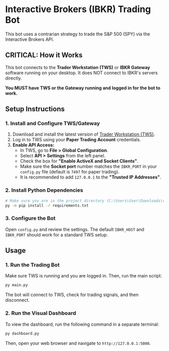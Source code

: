 # Interactive Brokers (IBKR) Trading Bot

This bot uses a contrarian strategy to trade the S&P 500 (SPY) via the Interactive Brokers API.

## CRITICAL: How it Works

This bot connects to the **Trader Workstation (TWS)** or **IBKR Gateway** software running on your desktop. It does NOT connect to IBKR's servers directly.

**You MUST have TWS or the Gateway running and logged in for the bot to work.**

## Setup Instructions

### 1. Install and Configure TWS/Gateway

1.  Download and install the latest version of [Trader Workstation (TWS)](https://www.interactivebrokers.com/en/trading/tws.php).
2.  Log in to TWS using your **Paper Trading Account** credentials.
3.  **Enable API Access:**
    *   In TWS, go to **File > Global Configuration**.
    *   Select **API > Settings** from the left panel.
    *   Check the box for **"Enable ActiveX and Socket Clients"**.
    *   Make sure the **Socket port** number matches the `IBKR_PORT` in your `config.py` file (default is `7497` for paper trading).
    *   It is recommended to add `127.0.0.1` to the **"Trusted IP Addresses"**.

### 2. Install Python Dependencies

```bash
# Make sure you are in the project directory (C:\Users\User\Downloads\cont2)
py -m pip install -r requirements.txt
```

### 3. Configure the Bot

Open `config.py` and review the settings. The default `IBKR_HOST` and `IBKR_PORT` should work for a standard TWS setup.

## Usage

### 1. Run the Trading Bot

Make sure TWS is running and you are logged in. Then, run the main script:

```bash
py main.py
```

The bot will connect to TWS, check for trading signals, and then disconnect.

### 2. Run the Visual Dashboard

To view the dashboard, run the following command in a separate terminal:

```bash
py dashboard.py
```

Then, open your web browser and navigate to `http://127.0.0.1:5000`.